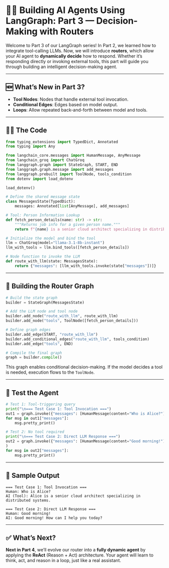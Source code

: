 # 🦜🔗 Building AI Agents Using LangGraph: Part 3 — Decision-Making with Routers

Welcome to Part 3 of our LangGraph series! In Part 2, we learned how to integrate tool-calling LLMs. Now, we will introduce **routers**, which allow your AI agent to **dynamically decide** how to respond. Whether it’s responding directly or invoking external tools, this part will guide you through building an intelligent decision-making agent.

---

## 🆕 What’s New in Part 3?

- **Tool Nodes**: Nodes that handle external tool invocation.
- **Conditional Edges**: Edges based on model output.
- **Loops**: Allow repeated back-and-forth between model and tools.

---

## 🧑‍💻 The Code

```python
from typing_extensions import TypedDict, Annotated
from typing import Any

from langchain_core.messages import HumanMessage, AnyMessage
from langchain_groq import ChatGroq
from langgraph.graph import StateGraph, START, END
from langgraph.graph.message import add_messages
from langgraph.prebuilt import ToolNode, tools_condition
from dotenv import load_dotenv

load_dotenv()

# Define the shared message state
class MessagesState(TypedDict):
    messages: Annotated[list[AnyMessage], add_messages]

# Tool: Person Information Lookup
def fetch_person_details(name: str) -> str:
    """Returns job info for a given person name."""
    return f"{name} is a senior cloud architect specializing in distributed systems."

# Initialize the model and bind the tool
llm = ChatGroq(model="llama-3.1-8b-instant")
llm_with_tools = llm.bind_tools([fetch_person_details])

# Node function to invoke the LLM
def route_with_llm(state: MessagesState):
    return {"messages": [llm_with_tools.invoke(state["messages"])]}
```

---

## 🧭 Building the Router Graph

```python
# Build the state graph
builder = StateGraph(MessagesState)

# Add the LLM node and tool node
builder.add_node("route_with_llm", route_with_llm)
builder.add_node("tools", ToolNode([fetch_person_details]))

# Define graph edges
builder.add_edge(START, "route_with_llm")
builder.add_conditional_edges("route_with_llm", tools_condition)
builder.add_edge("tools", END)

# Compile the final graph
graph = builder.compile()
```

This graph enables conditional decision-making. If the model decides a tool is needed, execution flows to the `ToolNode`.

---

## 🧪 Test the Agent

```python
# Test 1: Tool-triggering query
print("\n=== Test Case 1: Tool Invocation ===")
out1 = graph.invoke({"messages": [HumanMessage(content="Who is Alice?")]})
for msg in out1["messages"]:
    msg.pretty_print()

# Test 2: No tool required
print("\n=== Test Case 2: Direct LLM Response ===")
out2 = graph.invoke({"messages": [HumanMessage(content="Good morning!")]}
)
for msg in out2["messages"]:
    msg.pretty_print()
```

---

## 🧾 Sample Output

```
=== Test Case 1: Tool Invocation ===
Human: Who is Alice?
AI (Tool): Alice is a senior cloud architect specializing in distributed systems.

=== Test Case 2: Direct LLM Response ===
Human: Good morning!
AI: Good morning! How can I help you today?
```

---

## ✅ What’s Next?

**Next in Part 4**, we’ll evolve our router into a **fully dynamic agent** by applying the **ReAct** (Reason + Act) architecture. Your agent will learn to think, act, and reason in a loop, just like a real assistant.
